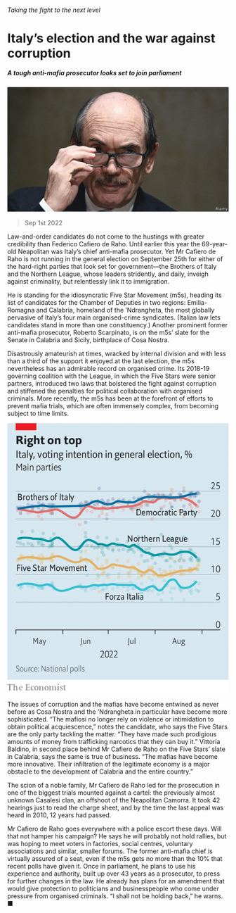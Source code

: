 ###### Taking the fight to the next level

# Italy’s election and the war against corruption 

##### A tough anti-mafia prosecutor looks set to join parliament 

![image](images/20220903_EUP003.jpg) 

> Sep 1st 2022 

Law-and-order candidates do not come to the hustings with greater credibility than Federico Cafiero de Raho. Until earlier this year the 69-year-old Neapolitan was Italy’s chief anti-mafia prosecutor. Yet Mr Cafiero de Raho is not running in the general election on September 25th for either of the hard-right parties that look set for government—the Brothers of Italy and the Northern League, whose leaders stridently, and daily, inveigh against criminality, but relentlessly link it to immigration. 

He is standing for the idiosyncratic Five Star Movement (m5s), heading its list of candidates for the Chamber of Deputies in two regions: Emilia-Romagna and Calabria, homeland of the ’Ndrangheta, the most globally pervasive of Italy’s four main organised-crime syndicates. (Italian law lets candidates stand in more than one constituency.) Another prominent former anti-mafia prosecutor, Roberto Scarpinato, is on the m5s’ slate for the Senate in Calabria and Sicily, birthplace of Cosa Nostra.

Disastrously amateurish at times, wracked by internal division and with less than a third of the support it enjoyed at the last election, the m5s nevertheless has an admirable record on organised crime. Its 2018-19 governing coalition with the League, in which the Five Stars were senior partners, introduced two laws that bolstered the fight against corruption and stiffened the penalties for political collaboration with organised criminals. More recently, the m5s has been at the forefront of efforts to prevent mafia trials, which are often immensely complex, from becoming subject to time limits.

![image](images/20220903_EUC715.png) 


The issues of corruption and the mafias have become entwined as never before as Cosa Nostra and the ’Ndrangheta in particular have become more sophisticated. “The mafiosi no longer rely on violence or intimidation to obtain political acquiescence,” notes the candidate, who says the Five Stars are the only party tackling the matter. “They have made such prodigious amounts of money from trafficking narcotics that they can buy it.” Vittoria Baldino, in second place behind Mr Cafiero de Raho on the Five Stars’ slate in Calabria, says the same is true of business. “The mafias have become more innovative. Their infiltration of the legitimate economy is a major obstacle to the development of Calabria and the entire country.”

The scion of a noble family, Mr Cafiero de Raho led for the prosecution in one of the biggest trials mounted against a cartel: the previously almost unknown Casalesi clan, an offshoot of the Neapolitan Camorra. It took 42 hearings just to read the charge sheet, and by the time the last appeal was heard in 2010, 12 years had passed. 

Mr Cafiero de Raho goes everywhere with a police escort these days. Will that not hamper his campaign? He says he will probably not hold rallies, but was hoping to meet voters in factories, social centres, voluntary associations and similar, smaller forums. The former anti-mafia chief is virtually assured of a seat, even if the m5s gets no more than the 10% that recent polls have given it. Once in parliament, he plans to use his experience and authority, built up over 43 years as a prosecutor, to press for further changes in the law. He already has plans for an amendment that would give protection to politicians and businesspeople who come under pressure from organised criminals. “I shall not be holding back,” he warns. ■

